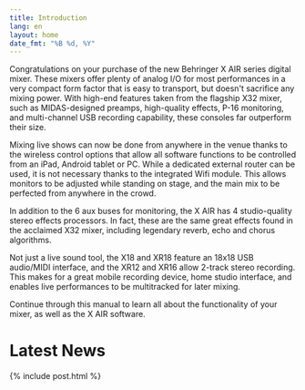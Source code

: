 ```yaml
---
title: Introduction
lang: en
layout: home
date_fmt: "%B %d, %Y"
---
```

<div markdown="1" class="jumbotron p-4 mb-3">

Congratulations on your purchase of the new Behringer X AIR series digital mixer.
These mixers offer plenty of analog I/O for most performances in a very compact
form factor that is easy to transport, but doesn't sacrifice any mixing power.
With high-end features taken from the flagship X32 mixer, such as MIDAS-designed
preamps, high-quality effects, P-16 monitoring, and multi-channel USB recording
capability, these consoles far outperform their size.

Mixing live shows can now be done from anywhere in the venue thanks to the
wireless control options that allow all software functions to be controlled from
an iPad, Android tablet or PC. While a dedicated external router can be used,
it is not necessary thanks to the integrated Wifi module. This allows monitors
to be adjusted while standing on stage, and the main mix to be perfected from
anywhere in the crowd.

In addition to the 6 aux buses for monitoring, the X AIR has 4 studio-quality
stereo effects processors. In fact, these are the same great effects found in
the acclaimed X32 mixer, including legendary reverb, echo and chorus algorithms.

Not just a live sound tool, the X18 and XR18 feature an 18x18 USB audio/MIDI
interface, and the XR12 and XR16 allow 2-track stereo recording. This makes for
a great mobile recording device, home studio interface, and enables
live performances to be multitracked for later mixing.

Continue through this manual to learn all about the functionality of your mixer,
as well as the X AIR software.

</div>

# Latest News

{% include post.html %}
